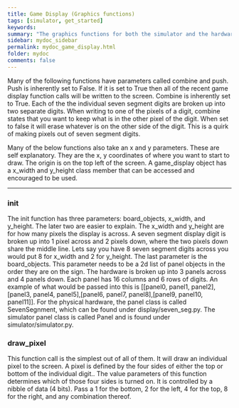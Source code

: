 ```yaml
---
title: Game Display (Graphics functions)
tags: [simulator, get_started]
keywords:
summary: "The graphics functions for both the simulator and the hardware is found in under the Display/game_display.py file. There are functions to draw lines, text, and arbitrary pixels. Below you will find detailed descriptions of all the functions."
sidebar: mydoc_sidebar
permalink: mydoc_game_display.html
folder: mydoc
comments: false
---
```


Many of the following functions have parameters called combine and push. Push is inherently set to False. If it is set to True then all of the recent game display function calls will be written to the screen. Combine is inherently set to True. Each of the the individual seven segment digits are broken up into two separate digits. When writing to one of the pixels of a digit, combine states that you want to keep what is in the other pixel of the digit. When set to false it will erase whatever is on the other side of the digit. This is a quirk of making pixels out of seven segment digits.

Many of the below functions also take an x and y parameters. These are self explanatory. They are the x, y coordinates of where you want to start to draw. The origin is on the top left of the screen. A game_display object has a x_width and y_height class member that can be accessed and encouraged to be used.

---

### **init**

The init function has three parameters: board_objects, x_width, and y_height. The later two are easier to explain. The x_width and y_height are for how many pixels the display is across. A seven segment display digit is broken up into 1 pixel across and 2 pixels down, where the two pixels down share the middle line. Lets say you have 8 seven segment digits across you would put 8 for x_width and 2 for y_height. The last parameter is the board_objects. This parameter needs to be a 2d list of panel objects in the order they are on the sign. The hardware is broken up into 3 panels across and 4 panels down. Each panel has 16 columns and 6 rows of digits. An example of what would be passed into this is [[panel0, panel1, panel2],[panel3, panel4, panel5],[panel6, panel7, panel8],[panel9, panel10, panel11]]. For the physical hardware, the panel class is called SevenSegnment, which can be found under display/seven_seg.py. The simulator panel class is called Panel and is found under simulator/simulator.py. 

### draw_pixel

This function call is the simplest out of all of them. It will draw an individual pixel to the screen. A pixel is defined by the four sides of either the top or bottom of the individual digit.. The value parameters of this function determines which of those four sides is turned on. It is controlled by a nibble of data (4 bits). Pass a 1 for the bottom, 2 for the left, 4 for the top, 8 for the right, and any combination thereof.


<html>

<head>
    <script src="https://ajax.googleapis.com/ajax/libs/jquery/1.7.1/jquery.min.js" type="text/javascript"></script>
    <script>
        var a = false;
        var b = false;
        var c = false;
        var d = false;
        var canvas;
        var context;
        $(document).ready(function () {
            canvas = $("#canvas")[0];
            context = canvas.getContext("2d");
            regularpolygon(context, 0, false);
            regularpolygon(context, 2, false);
            regularpolygon(context, 1, false);
            regularpolygon(context, 3, false);
        })
        function regularpolygon(ctx, pos, fill) {
            ctx.font = "30px Arial";

            switch (pos) {
                case 0:
                    c = fill;
                    ctx.beginPath();
                    ctx.moveTo(75, 50);
                    ctx.lineTo(175, 50);
                    ctx.lineTo(200, 75);
                    ctx.lineTo(175, 100);
                    ctx.lineTo(75, 100);
                    ctx.lineTo(50, 75);
                    ctx.lineTo(75, 50);
                    ctx.closePath();
                    if (fill == true) {
                        ctx.fillStyle = '#f00';
                        ctx.fill();
                        ctx.fillStyle = '#fff';

                    }
                    else {
                        ctx.fillStyle = '#fff';
                        ctx.fill();
                        ctx.fillStyle = '#f00';
                    }
                    context.fillText("c", 115, 83);
                    ctx.stroke();
                    break;
                case 1:
                    b = fill;
                    ctx.beginPath();
                    ctx.moveTo(45, 80);
                    ctx.lineTo(70, 105);
                    ctx.lineTo(60, 205);
                    ctx.lineTo(35, 230);
                    ctx.lineTo(10, 205);
                    ctx.lineTo(20, 105);
                    ctx.lineTo(45, 80);
                    ctx.closePath();
                    if (fill == true) {
                        ctx.fillStyle = '#f00';
                        ctx.fill();
                        ctx.fillStyle = '#fff';

                    }
                    else {
                        ctx.fillStyle = '#fff';
                        ctx.fill();
                        ctx.fillStyle = '#f00';
                    }
                    context.fillText("b", 30, 160);
                    ctx.stroke();
                    break;
                case 2:
                    a = fill;
                    ctx.beginPath();
                    ctx.moveTo(65, 210);
                    ctx.lineTo(165, 210);
                    ctx.lineTo(190, 235);
                    ctx.lineTo(165, 260);
                    ctx.lineTo(65, 260);
                    ctx.lineTo(40, 235);
                    ctx.lineTo(65, 210);
                    ctx.closePath();
                    if (fill == true) {
                        ctx.fillStyle = '#f00';
                        ctx.fill();
                        ctx.fillStyle = '#fff';

                    }
                    else {
                        ctx.fillStyle = '#fff';
                        ctx.fill();
                        ctx.fillStyle = '#f00';
                    }
                    context.fillText("a", 105, 243);
                    ctx.stroke();
                    break;
                case 3:
                    d = fill;
                    ctx.beginPath();
                    ctx.moveTo(205, 80);
                    ctx.lineTo(230, 105);
                    ctx.lineTo(220, 205);
                    ctx.lineTo(195, 230);
                    ctx.lineTo(170, 205);
                    ctx.lineTo(180, 105);
                    ctx.lineTo(205, 80);
                    ctx.closePath();
                    if (fill == true) {
                        ctx.fillStyle = '#f00';
                        ctx.fill();
                        ctx.fillStyle = '#fff';

                    }
                    else {
                        ctx.fillStyle = '#fff';
                        ctx.fill();
                        ctx.fillStyle = '#f00';
                    }
                    context.fillText("d", 190, 160);
                    ctx.stroke();
                    break;
            }

            let val = 0;
            if (a) {
                val = val + 1
            }
            if (b) {
                val = val + 2
            }
            if (c) {
                val = val + 4
            }
            if (d) {
                val = val + 8
            }
            document.getElementById('hexval').textContent = "0x" + val.toString(16);
        }

        // function updatepixel(texval)
        // {
        //     if(texval)
        // }

    </script>
</head>

<body style="background: #fff">
    <div>
        <canvas id="canvas" width="500" height="300">OOPS.. Upgrade your Browser</canvas>
    </div>
    <h2>Use the buttons to configure the pixel!</h2>
    <p id="hexval" style="font-size: 20px;"></p>

    <button onclick="regularpolygon(context, 2, !a)">a</button>
    <button onclick="regularpolygon(context, 1, !b)">b</button>
    <button onclick="regularpolygon(context, 0, !c)">c</button>
    <button onclick="regularpolygon(context, 3, !d)">d</button>
</body>



</html>

### draw_hline

This function simply draws a horizontal line on the screen. It starts at the given x and y value and goes the provided length. The top parameter is set to True by default meaning the horizontal line will be drawn on the top of the pixel. When set to false it will drawn on the bottom of the pixel. This function draws from the left to the right on the screen.

### draw_vline

This function simply draws a vertical line on the screen. It starts at the given x and y value and goes the provide length. The left parameter is set to True by default meaning the vertical line will be drawn on the left side of the pixel. When set to false it will be drawn on the right of the pixel. This function draws from the top to the bottom on the screen.

### draw_shape_line

This function is a can draw an arbitrary pixel design in a line. This line can be diagonal even. It has the additional end_x and end_y parameters.

### draw_text

This function can draw a text string to the display. It can even split between two vertically aligned digits. It is hard to see what the text is at that point but it is a possibility. The display/symbols.py file provides a list of almost 90 different ASCII characters that can be drawn on the screen. Many of the characters are an approximation and may not look the way you are expecting it to look. Since this function can draw on split functions this function can not be called lower than the screen pixel height  - 2.

### get_pixel

This is a specialty function call that can return what is supposed to be displayed at a given x and y value

### push

When you call many of the above functions it will not immediately write the graphic to the screen. It is put into a buffer to be processed all at once. The push function is the function that actually pushes the changes to the screen. It is more efficient to write to the screen in this manner.

### clear

This function will clear the display buffer and the graphics on the screen. It is slow and many artifacts can be seen if it is called over and over. It generally should only be called when a game is starting or ending and the entire screen needs to be cleared off.

---

These are the base functions that we felt were needed to do almost everything we needed for the demos. Feel free to add more functions. Make sure to thoroughly test it on many edge cases.